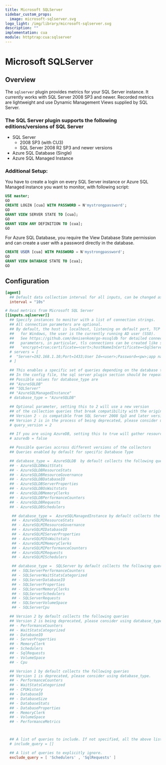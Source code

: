 ```yaml
---
title: Microsoft SQLServer
sidebar_custom_props:
  image: microsoft-sqlserver.svg
logo_light: /img/library/microsoft-sqlserver.svg
description: ""
implementation: cua
module: httptrap:cua:sqlserver
---
```


# Microsoft SQLServer

## Overview

The `sqlserver` plugin provides metrics for your SQL Server instance. It
currently works with SQL Server 2008 SP3 and newer. Recorded metrics are
lightweight and use Dynamic Management Views supplied by SQL Server.

### The SQL Server plugin supports the following editions/versions of SQL Server

- SQL Server
  - 2008 SP3 (with CU3)
  - SQL Server 2008 R2 SP3 and newer versions
- Azure SQL Database (Single)
- Azure SQL Managed Instance

### Additional Setup:

You have to create a login on every SQL Server instance or Azure SQL Managed instance you want to monitor, with following script:

```sql
USE master;
GO
CREATE LOGIN [cua] WITH PASSWORD = N'mystrongpassword';
GO
GRANT VIEW SERVER STATE TO [cua];
GO
GRANT VIEW ANY DEFINITION TO [cua];
GO
```

For Azure SQL Database, you require the View Database State permission and can create a user with a password directly in the database.

```sql
CREATE USER [cua] WITH PASSWORD = N'mystrongpassword';
GO
GRANT VIEW DATABASE STATE TO [cua];
GO
```

## Configuration

```toml
[agent]
  ## Default data collection interval for all inputs, can be changed as per collection interval needs
  interval = "10s"

# Read metrics from Microsoft SQL Server
[[inputs.sqlserver]]
  ## Specify instances to monitor with a list of connection strings.
  ## All connection parameters are optional.
  ## By default, the host is localhost, listening on default port, TCP 1433.
  ##   for Windows, the user is the currently running AD user (SSO).
  ##   See https://github.com/denisenkom/go-mssqldb for detailed connection
  ##   parameters, in particular, tls connections can be created like so:
  ##   "encrypt=true;certificate=<cert>;hostNameInCertificate=<SqlServer host fqdn>"
  # servers = [
  #  "Server=192.168.1.10;Port=1433;User Id=<user>;Password=<pw>;app name=cua;log=1;",
  # ]

  ## This enables a specific set of queries depending on the database type. If specified, it replaces azuredb = true/false and query_version = 2
  ## In the config file, the sql server plugin section should be repeated  each with a set of servers for a specific database_type.
  ## Possible values for database_type are
  ## "AzureSQLDB"
  ## "SQLServer"
  ## "AzureSQLManagedInstance"
  # database_type = "AzureSQLDB"

  ## Optional parameter, setting this to 2 will use a new version
  ## of the collection queries that break compatibility with the original dashboards.
  ## Version 2 - is compatible from SQL Server 2008 Sp3 and later versions and also for SQL Azure DB
  ## Version 2 is in the process of being deprecated, please consider using database_type.
  # query_version = 2

  ## If you are using AzureDB, setting this to true will gather resource utilization metrics
  # azuredb = false

  ## Possible queries accross different versions of the collectors
  ## Queries enabled by default for specific Database Type

  ## database_type =  AzureSQLDB  by default collects the following queries
  ## - AzureSQLDBWaitStats
  ## - AzureSQLDBResourceStats
  ## - AzureSQLDBResourceGovernance
  ## - AzureSQLDBDatabaseIO
  ## - AzureSQLDBServerProperties
  ## - AzureSQLDBOsWaitstats
  ## - AzureSQLDBMemoryClerks
  ## - AzureSQLDBPerformanceCounters
  ## - AzureSQLDBRequests
  ## - AzureSQLDBSchedulers

   ## database_type =  AzureSQLManagedInstance by default collects the following queries
   ## - AzureSQLMIResourceStats
   ## - AzureSQLMIResourceGovernance
   ## - AzureSQLMIDatabaseIO
   ## - AzureSQLMIServerProperties
   ## - AzureSQLMIOsWaitstats
   ## - AzureSQLMIMemoryClerks
   ## - AzureSQLMIPerformanceCounters
   ## - AzureSQLMIRequests
   ## - AzureSQLMISchedulers

   ## database_type =  SQLServer by default collects the following queries
   ## - SQLServerPerformanceCounters
   ## - SQLServerWaitStatsCategorized
   ## - SQLServerDatabaseIO
   ## - SQLServerProperties
   ## - SQLServerMemoryClerks
   ## - SQLServerSchedulers
   ## - SQLServerRequests
   ## - SQLServerVolumeSpace
   ## - SQLServerCpu

  ## Version 2 by default collects the following queries
  ## Version 2 is being deprecated, please consider using database_type.
  ## - PerformanceCounters
  ## - WaitStatsCategorized
  ## - DatabaseIO
  ## - ServerProperties
  ## - MemoryClerk
  ## - Schedulers
  ## - SqlRequests
  ## - VolumeSpace
  ## - Cpu

  ## Version 1 by default collects the following queries
  ## Version 1 is deprecated, please consider using database_type.
  ## - PerformanceCounters
  ## - WaitStatsCategorized
  ## - CPUHistory
  ## - DatabaseIO
  ## - DatabaseSize
  ## - DatabaseStats
  ## - DatabaseProperties
  ## - MemoryClerk
  ## - VolumeSpace
  ## - PerformanceMetrics



  ## A list of queries to include. If not specified, all the above listed queries are used.
  # include_query = []

  ## A list of queries to explicitly ignore.
  exclude_query = [ 'Schedulers' , 'SqlRequests' ]



```

